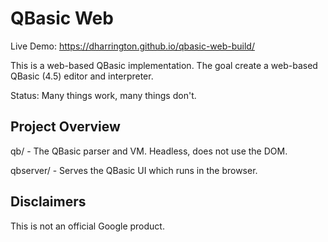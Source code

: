 # QBasic Web

Live Demo: https://dharrington.github.io/qbasic-web-build/

This is a web-based QBasic implementation. The goal create a web-based QBasic
(4.5) editor and interpreter.

Status: Many things work, many things don't.

## Project Overview

qb/ - The QBasic parser and VM. Headless, does not use the DOM.

qbserver/ - Serves the QBasic UI which runs in the browser.

## Disclaimers

This is not an official Google product.
